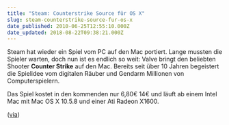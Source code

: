 ```yaml
---
title: "Steam: Counterstrike Source für OS X"
slug: steam-counterstrike-source-fur-os-x
date_published: 2010-06-25T12:55:10.000Z
date_updated: 2018-08-22T09:38:21.000Z
---
```


Steam hat wieder ein Spiel vom PC auf den Mac portiert. Lange mussten die Spieler warten, doch nun ist es endlich so weit: Valve bringt den beliebten Shooter **Counter Strike** auf den Mac. Bereits seit über 10 Jahren begeistert die Spielidee vom digitalen Räuber und Gendarm Millionen von Computerspielern. 

Das Spiel kostet in den kommenden nur 6,80€ 14€ und läuft ab einem Intel Mac mit Mac OS X 10.5.8 und einer Ati Radeon X1600.
<!--
google_ad_client = "pub-4557902780287481";
/* thafaker Banner Farbanpassung */
google_ad_slot = "2557655180";
google_ad_width = 468;
google_ad_height = 60;
//-->

([via](http://games4mac.de/content_g4m/meldung.php?action=fullnews&amp;showcomments=1&amp;id=8144))
